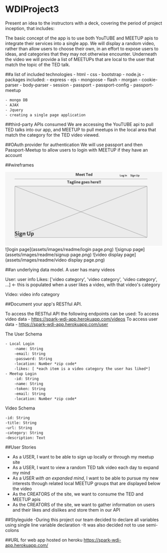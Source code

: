 # WDIProject3
Present an idea to the instructors with a deck, covering the period of project inception, that includes:

The basic concept of the app is to use both YouTUBE and MEETUP apis to integrate their services into a single app.  We will display a random video, rather than allow users to choose their own, in an effort to expose users to ideas, and categories that they may not otherwise encounter.  Underneath the video we will provide a list of MEETUPs that are local to the user that match the topic of the TED talk.

##a list of included technologies
	- html
	- css
	- bootstrap
	- node.js
		- packages included:
		- 	express
		-  ejs
		-  mongoose
		-  flash
		-  morgan
		-  cookie-parser
		-  body-parser
		-  session
		-  passport
		-  passport-config
		-  passport-meetup

	- mongo DB
	- AJAX
	- Jquery
	- creating a single page application



##third-party APIs consumed
We are accessing the YouTUBE api to pull TED talks into our app, and MEETUP to pull meetups in the local area that match the category for the TED video viewed.

##OAuth provider for authentication
We will use passport and then Passport-Meetup to allow users to login with MEETUP if they have an account

##wireframes

![landing page](assets/images/readme/landingpage.png)
![login page](assets/images/readme/login page.png)
![signup page](assets/images/readme/signup page.png)
![video display page](assets/images/readme/video display page.png)

##an underlying data model.
A user has many videos

User:
user info
Likes: ['video category', 'video category', 'video category', ...]
<- this is populated when a user likes a video, with that video's category

Video:
video info
category

##Document your app's RESTful API.

To access the RESTful API the following endpoints can be used:
	To access video data
	- https://spark-wdi-app.herokuapp.com/videos
	To access user data
	- https://spark-wdi-app.herokuapp.com/user





The User Schema

	- Local Login
		-name: String
		-email: String
		-password: String
		-location: Number *zip code*
		-likes: [ *each item is a video category the user has liked*]
	- Meetup Login
		-id: String
		-name: String
		-token: String
		-email: String
		-location: Number *zip code*



Video Schema

	-id: String
	-title: String
	-url: String
	-category: String
	-description: Text

##User Stories
- As a USER, I want to be able to sign up locally or through my meetup site
- As a USER, I want to view a random TED talk video each day to expand my mind
- As a USER *with an expanded mind*, I want to be able to pursue my new interests through related local MEETUP groups that are displayed below the video
- As the CREATORS of the site, we want to consume the TED and MEETUP apis
- As the CREATORS of the site, we want to gather information on users and their likes and dislikes and store them in our API

##Styleguide
-During this project our team decided to declare all variables using single line variable declaration
-It was also decided not to use semi-colons


##URL for web app hosted on heroku
https://spark-wdi-app.herokuapp.com/
